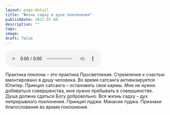 ```yaml
---
layout: page-detail
title: "Жизнь садху в духе поклонения"
publishDate: 2017.07.08
description: ""
tags:
image:
draft: false
---
```


<audio title="2017.07.08 - Жизнь садху в духе поклонения.mp3" src="/upload/iblock/109/109dd128b0b1ed946e06d42d6a9ad767.mp3" controls=""></audio>

 Практика поклона – это практика Просветления. Стремление к счастью вмонтировано в душу человека. Во время сатсанга активизируется Юпитер. Принцип сатсанга – остановить свои кармы. Мне не нужно добиваться совершенства, мне нужно пребывать в совершенстве. Душа должна сдаться Богу добровольно. Вся жизнь садху – дух непрерывного поклонения. Принцип пуджи. Манасик пуджа. Признаки благословения во время поклонения. 

  
